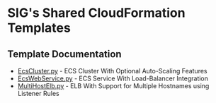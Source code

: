 # SIG's Shared CloudFormation Templates

## Template Documentation

* [EcsCluster.py](doc/EcsCluster.md) - ECS Cluster With Optional Auto-Scaling Features
* [EcsWebService.py](doc/EcsWebService.md) - ECS Service With Load-Balancer Integration
* [MultiHostElb.py](doc/MultiHostElb.md) - ELB With Support for Multiple Hostnames using Listener Rules
